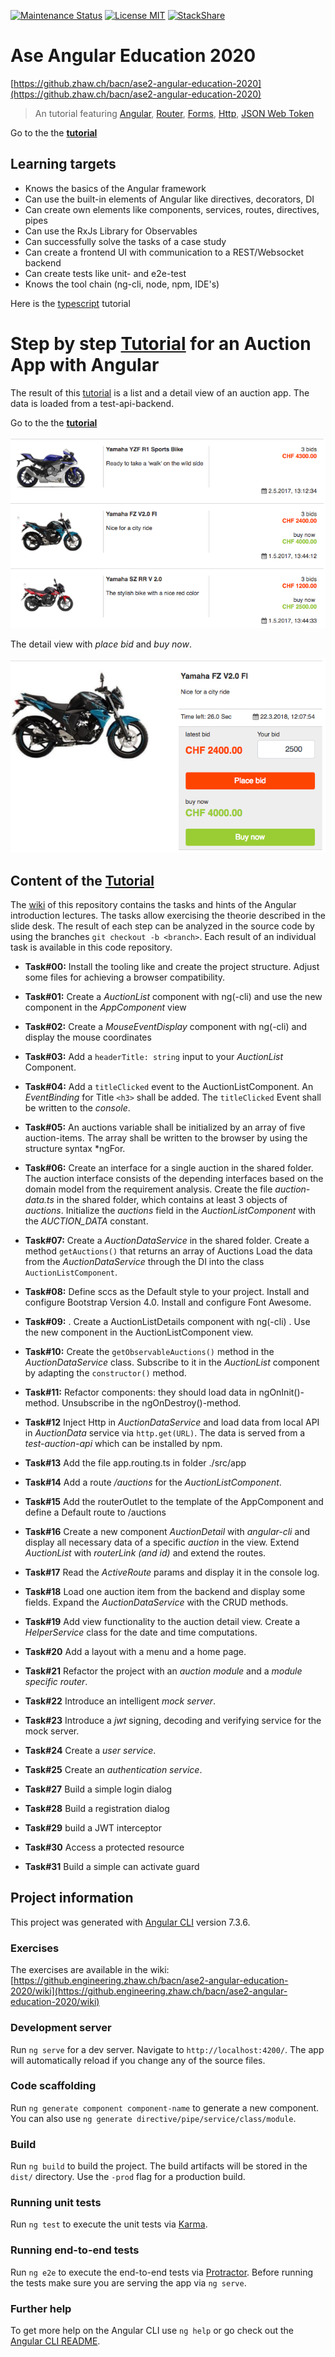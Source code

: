 [![Maintenance Status][status-image]][status-url]
[![License MIT](https://img.shields.io/badge/license-MIT-blue.svg)](https://github.zhaw.ch/bacn/ase2-angular-education-2020/blob/master/LICENSE)
[![StackShare](https://img.shields.io/badge/tech-stack-0690fa.svg?style=flat)](https://stackshare.io/mbachmann/ase-angular-education)



# Ase Angular Education 2020

[https://github.zhaw.ch/bacn/ase2-angular-education-2020](https://github.zhaw.ch/bacn/ase2-angular-education-2020)

> An tutorial featuring [Angular](https://angular.io), [Router](https://angular.io/docs/ts/latest/guide/router.html), [Forms](https://angular.io/docs/ts/latest/guide/forms.html),
[Http](https://angular.io/docs/ts/latest/guide/server-communication.html),
[JSON Web Token](https://jwt.io/)

Go to the the **[tutorial](https://github.com/mbachmann/angular-tutorial-2020/wiki)**

## Learning targets

* Knows the basics of the Angular framework
* Can use the built-in elements of Angular like directives, decorators, DI
* Can create own elements like components, services, routes, directives, pipes
* Can use the RxJs Library for Observables
* Can successfully solve the tasks of a case study
* Can create a frontend UI with communication to a REST/Websocket backend
* Can create tests like unit- and e2e-test
* Knows the tool chain (ng-cli, node, npm, IDE's)

Here is the [typescript](https://github.com/mbachmann/typescript-tutorial) tutorial


# Step by step [Tutorial](https://github.com/mbachmann/angular-tutorial-2020/wiki) for an Auction App with Angular

The result of this [tutorial](https://github.com/mbachmann/angular-tutorial-2020/wiki) is a list and a detail view of an auction app. The data is loaded from a test-api-backend.

Go to the the **[tutorial](https://github.com/mbachmann/angular-tutorial-2020/wiki)**


![auction-list-view.png](https://github.com/mbachmann/angular-tutorial-2020/raw/master/assets/auction-list-view.png)

The detail view with _place bid_ and _buy now_.


![auction-detail-view-02.png](https://github.com/mbachmann/angular-tutorial-2020/raw/master/assets/auction-detail-view-02.png)

## Content of the [Tutorial](https://github.com/mbachmann/angular-tutorial-2020/wiki)

The [wiki](https://github.zhaw.ch/bacn/ase2-angular-education-2020/wiki) of this repository contains the tasks and hints of the Angular introduction lectures. The tasks allow exercising the theorie described in the slide desk. The result of each step can be analyzed in the source code by using the branches `git checkout -b <branch>`. Each result of an individual task is available in this code repository.

* **Task#00:** Install the tooling like and create the project structure. Adjust some files for achieving a browser compatibility.

* **Task#01:** Create a _AuctionList_ component with ng(-cli) and use the new component in the _AppComponent_ view

* **Task#02:** Create a _MouseEventDisplay_ component with ng(-cli) and display the mouse coordinates

* **Task#03:** Add a `headerTitle: string` input to your _AuctionList_ Component.

* **Task#04:** Add a `titleClicked` event to the AuctionListComponent. An _EventBinding_ for Title `<h3>` shall be added.  The `titleClicked` Event shall be written to the _console_.

* **Task#05:** An auctions variable shall be initialized by an array of five auction-items. The array shall be written to the browser by using the structure syntax *ngFor.

* **Task#06:** Create an interface for a single auction in the shared folder. The auction interface consists of the depending interfaces based on the domain model from the requirement analysis. Create the file _auction-data.ts_ in the shared folder, which contains at least 3 objects of _auctions_. Initialize the _auctions_ field in the _AuctionListComponent_ with the _AUCTION_DATA_ constant.

* **Task#07:** Create a _AuctionDataService_ in the shared folder. Create a method `getAuctions()` that returns an array of Auctions Load the data from the _AuctionDataService_ through the DI into the class `AuctionListComponent`.

* **Task#08:** Define sccs as the Default style to your project. Install and configure Bootstrap Version 4.0. Install and configure Font Awesome.

* **Task#09:** . Create a AuctionListDetails component with ng(-cli) . Use the new component in the AuctionListComponent view.

* **Task#10:** Create the `getObservableAuctions()` method in the _AuctionDataService_ class. Subscribe to it in the _AuctionList_ component by adapting the `constructor()` method.

* **Task#11:** Refactor components: they should load data in ngOnInit()-method. Unsubscribe in the ngOnDestroy()-method.

* **Task#12** Inject Http in _AuctionDataService_ and load data from local API in _AuctionData_ service via `http.get(URL)`. The data is served from a _test-auction-api_ which can be installed by npm.

* **Task#13** Add the file app.routing.ts in folder ./src/app

* **Task#14** Add a route _/auctions_ for the _AuctionListComponent_.

* **Task#15** Add the routerOutlet to the template of the AppComponent and define a Default route to /auctions

* **Task#16** Create a new component _AuctionDetail_ with _angular-cli_ and display all necessary data of a specific _auction_ in the view. Extend _AuctionList_ with _routerLink (and id)_ and extend the routes.

* **Task#17** Read the _ActiveRoute_ params and display it in the console log.

* **Task#18** Load one auction item from the backend and display some fields. Expand the _AuctionDataService_ with the CRUD methods.

* **Task#19** Add view functionality to the auction detail view. Create a _HelperService_ class for the date and time computations.

* **Task#20** Add a layout with a menu and a home page.

* **Task#21** Refactor the project with an _auction module_ and a _module specific router_.

* **Task#22** Introduce an intelligent _mock server_.

* **Task#23** Introduce a _jwt_ signing, decoding and verifying service for the mock server.

* **Task#24** Create a _user service_.

* **Task#25** Create an _authentication service_.

* **Task#27** Build a simple login dialog

* **Task#28** Build a registration dialog

* **Task#29** build a JWT interceptor

* **Task#30** Access a protected resource

* **Task#31** Build a simple can activate guard


## Project information

This project was generated with [Angular CLI](https://github.com/angular/angular-cli) version 7.3.6.

### Exercises

The exercises are available in the wiki: [https://github.engineering.zhaw.ch/bacn/ase2-angular-education-2020/wiki](https://github.engineering.zhaw.ch/bacn/ase2-angular-education-2020/wiki)

### Development server

Run `ng serve` for a dev server. Navigate to `http://localhost:4200/`. The app will automatically reload if you change any of the source files.

### Code scaffolding

Run `ng generate component component-name` to generate a new component. You can also use `ng generate directive/pipe/service/class/module`.

### Build

Run `ng build` to build the project. The build artifacts will be stored in the `dist/` directory. Use the `-prod` flag for a production build.

### Running unit tests

Run `ng test` to execute the unit tests via [Karma](https://karma-runner.github.io).

### Running end-to-end tests

Run `ng e2e` to execute the end-to-end tests via [Protractor](http://www.protractortest.org/).
Before running the tests make sure you are serving the app via `ng serve`.

### Further help

To get more help on the Angular CLI use `ng help` or go check out the [Angular CLI README](https://github.com/angular/angular-cli/blob/master/README.md).

[status-url]: https://github.com/bfwg/angular-spring-jwt-starter
[status-image]: https://img.shields.io/badge/status-maintained-brightgreen.svg
